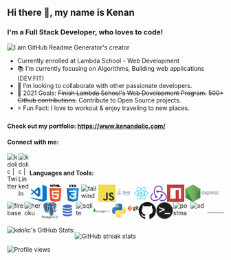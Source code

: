 ## Hi there 👋, my name is Kenan
### I'm a Full Stack Developer, who loves to code!
![I am GitHub Readme Generator's creator](https://www.nizek.com/wp-content/uploads/2018/11/Post-CLIENT-SIDE-VS-SERVER-SIDE-RENDERING-WHICH-IS-THE-BEST-OPTION.jpg)

- Currently enrolled at Lambda School - Web Development
- 📚 I’m currently focusing on Algorithms, Building web applications (DEV.FIT)
- 👯 I’m looking to collaborate with other passionate developers.
- 🥅 2021 Goals: ~~Finish Lambda School's Web Development Program.~~ ~~500+ Github contributions.~~ Contribute to Open Source projects.
- ⚡ Fun Fact: I love to workout & enjoy traveling to new places.

#### Check out my portfolio: https://www.kenandolic.com/

#### Connect with me:

[<img align="left" alt="kdolic | Twitter" width="26px" src="https://cdn.jsdelivr.net/npm/simple-icons@v3/icons/twitter.svg" />][twitter]
[<img align="left" alt="kdolic | LinkedIn" width="26px" src="https://cdn.jsdelivr.net/npm/simple-icons@v3/icons/linkedin.svg" />][linkedin]

<br />

#### Languages and Tools:

<img align="left" alt="Visual Studio Code" width="40" height="40" src="https://raw.githubusercontent.com/github/explore/80688e429a7d4ef2fca1e82350fe8e3517d3494d/topics/visual-studio-code/visual-studio-code.png" />
<img align="left" alt="HTML5" width="40" height="40" src="https://raw.githubusercontent.com/github/explore/80688e429a7d4ef2fca1e82350fe8e3517d3494d/topics/html/html.png" />
<img align="left" alt="CSS3" width="40" height="40" src="https://raw.githubusercontent.com/github/explore/80688e429a7d4ef2fca1e82350fe8e3517d3494d/topics/css/css.png" />
<img align="left" src="https://www.vectorlogo.zone/logos/tailwindcss/tailwindcss-icon.svg" alt="tailwind" width="40" height="40"/> 
<img align="left" alt="JavaScript" width="40" height="40" src="https://raw.githubusercontent.com/github/explore/80688e429a7d4ef2fca1e82350fe8e3517d3494d/topics/javascript/javascript.png" />
<img align="left" alt="JavaScript" width="40" height="40" src="https://raw.githubusercontent.com/github/explore/80688e429a7d4ef2fca1e82350fe8e3517d3494d/topics/java/java.png"/>
<img align="left" alt="React" width="40" height="40" src="https://raw.githubusercontent.com/github/explore/80688e429a7d4ef2fca1e82350fe8e3517d3494d/topics/react/react.png" />
<img align="left" alt="React" width="40" height="40" src="https://raw.githubusercontent.com/github/explore/80688e429a7d4ef2fca1e82350fe8e3517d3494d/topics/redux/redux.png" />
<img align="left" alt="Node.js" width="40" height="40" src="https://raw.githubusercontent.com/github/explore/80688e429a7d4ef2fca1e82350fe8e3517d3494d/topics/npm/npm.png" />
<img align="left" alt="Node.js" width="40" height="40" src="https://raw.githubusercontent.com/github/explore/80688e429a7d4ef2fca1e82350fe8e3517d3494d/topics/nodejs/nodejs.png"/>
<img align="left" src="https://raw.githubusercontent.com/devicons/devicon/master/icons/express/express-original-wordmark.svg" alt="express" width="40" height="40" />
<img align="left" src="https://www.vectorlogo.zone/logos/firebase/firebase-icon.svg" alt="firebase" width="40" height="40" />
<img align="left" src="https://www.vectorlogo.zone/logos/heroku/heroku-icon.svg" alt="heroku" width="40" height="40" />
<img align="left" src="https://raw.githubusercontent.com/devicons/devicon/master/icons/postgresql/postgresql-original-wordmark.svg" alt="postgresql" width="40" height="40" />
<img align="left" alt="SQL" width="40" height="40" src="https://raw.githubusercontent.com/github/explore/80688e429a7d4ef2fca1e82350fe8e3517d3494d/topics/sql/sql.png" />
<img align="left" src="https://www.vectorlogo.zone/logos/sqlite/sqlite-icon.svg" alt="sqlite" width="40" height="40" />
<img align="left" alt="MongoDB" width="40" height="40" src="https://raw.githubusercontent.com/github/explore/80688e429a7d4ef2fca1e82350fe8e3517d3494d/topics/mongodb/mongodb.png"/>
<img align="left" src="https://raw.githubusercontent.com/devicons/devicon/master/icons/python/python-original.svg" alt="python" width="40" height="40"/>
<img align="left" alt="Git" width="26px" height="30px" src="https://raw.githubusercontent.com/github/explore/80688e429a7d4ef2fca1e82350fe8e3517d3494d/topics/git/git.png" />
<img align="left" alt="GitHub" width="40" height="40" src="https://raw.githubusercontent.com/github/explore/78df643247d429f6cc873026c0622819ad797942/topics/github/github.png"/>
<img align="left" alt="Terminal" width="40" height="40" src="https://raw.githubusercontent.com/github/explore/80688e429a7d4ef2fca1e82350fe8e3517d3494d/topics/terminal/terminal.png" />
<img align="left" src="https://www.vectorlogo.zone/logos/getpostman/getpostman-icon.svg" alt="postman" width="40" height="40" />
<img align="left" src="https://cdn.worldvectorlogo.com/logos/adobe-xd.svg" alt="xd" width="40" height="40" />

<br />
<br />
<br />

---

  <br />

  <img align="left" alt="kdolic's GitHub Stats:" src="https://github-readme-stats.vercel.app/api?username=kdolic&show_icons=true&hide_border=true&hide=issues&theme=merko" />

[twitter]: https://twitter.com/DolicKenan
[linkedin]: https://linkedin.com/in/kenan-dolic

![GitHub streak stats](https://github-readme-streak-stats.herokuapp.com/?user=kdolic)  

![Profile views](https://gpvc.arturio.dev/kdolic)  
